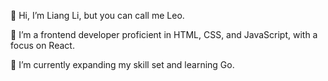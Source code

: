 👋 Hi, I’m Liang Li, but you can call me Leo.

👀 I’m a frontend developer proficient in HTML, CSS, and JavaScript, with a focus on React.

🌱 I’m currently expanding my skill set and learning Go.

<!---
liliang-cn/liliang-cn is a ✨ special ✨ repository because its `README.md` (this file) appears on your GitHub profile.
You can click the Preview link to take a look at your changes.
--->
